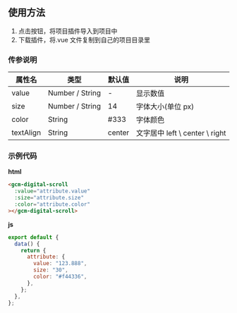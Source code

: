 ## 使用方法

1. 点击按钮，将项目插件导入到项目中
2. 下载插件，将.vue 文件复制到自己的项目目录里

### 传参说明

| 属性名    | 类型            | 默认值 | 说明                           |
| --------- | --------------- | ------ | ------------------------------ |
| value     | Number / String | -      | 显示数值                       |
| size      | Number / String | 14     | 字体大小(单位 px)              |
| color     | String          | #333   | 字体颜色                       |
| textAlign | String          | center | 文字居中 left \ center \ right |

### 示例代码

**html**

```html
<gcm-digital-scroll
  :value="attribute.value"
  :size="attribute.size"
  :color="attribute.color"
></gcm-digital-scroll>
```

**js**

```js
export default {
  data() {
    return {
      attribute: {
        value: "123.888",
        size: "30",
        color: "#f44336",
      },
    };
  },
};
```
